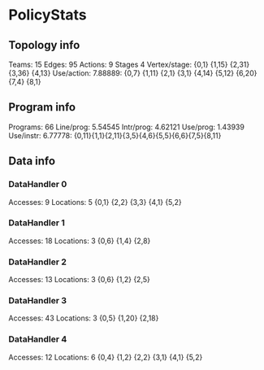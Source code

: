 # PolicyStats
## Topology info
Teams:		15
Edges:		95
Actions:	9
Stages		4
Vertex/stage:	{0,1} {1,15} {2,31} {3,36} {4,13} 
Use/action:	7.88889: {0,7} {1,11} {2,1} {3,1} {4,14} {5,12} {6,20} {7,4} {8,1} 

## Program info
Programs:	66
Line/prog:	5.54545
Intr/prog:	4.62121
Use/prog:	1.43939
Use/instr:	6.77778: {0,11}{1,1}{2,11}{3,5}{4,6}{5,5}{6,6}{7,5}{8,11}

## Data info

### DataHandler 0
Accesses:	9
Locations:	5
{0,1} {2,2} {3,3} {4,1} {5,2} 

### DataHandler 1
Accesses:	18
Locations:	3
{0,6} {1,4} {2,8} 

### DataHandler 2
Accesses:	13
Locations:	3
{0,6} {1,2} {2,5} 

### DataHandler 3
Accesses:	43
Locations:	3
{0,5} {1,20} {2,18} 

### DataHandler 4
Accesses:	12
Locations:	6
{0,4} {1,2} {2,2} {3,1} {4,1} {5,2} 